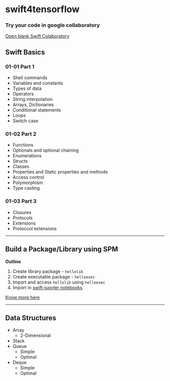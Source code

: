 # swift4tensorflow

### Try your code in google collaboratory
[Open blank Swift Colaboratory](https://colab.research.google.com/github/tensorflow/swift/blob/master/notebooks/blank_swift.ipynb)

## Swift Basics 

### 01-01 Part 1

- Shell commands
- Variables and constants
- Types of data
- Operators
- String interpolation
- Arrays, Dictionaries
- Conditional statements
- Loops
- Switch case

### 01-02 Part 2

- Functions 
- Optionals and optional chaining
- Enumerations
- Structs
- Classes
- Properties and Static properties and methods
- Access control
- Polymorphism
- Type casting

### 01-03 Part 3

- Closures
- Protocols
- Extensions
- Protoccol extensions

---------------------------------------------------

## Build a Package/Library using SPM

**Outline**

1. Create library package - `hellolib`
2. Create executable package - `helloexec`
3. Import and access `hellolib` using `helloexec`
4. Import in [swift-jupyter notebooks](https://colab.research.google.com/github/tensorflow/swift/blob/master/notebooks/blank_swift.ipynb)

[Know more here](/03-creating-packages/Basic)

---------------------------------------------------

## Data Structures

- Array
  - 2-Dimensional
- Stack
- Queue
  - Simple
  - Optimal
- Deque
  - Simple
  - Optimal



